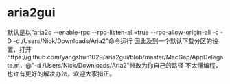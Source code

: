 # aria2gui
默认是以“aria2c --enable-rpc --rpc-listen-all=true --rpc-allow-origin-all -c -D -d /Users/Nick/Downloads/Aria2”命令运行
因此及到一个默认下载分区的设置，打开https://github.com/yangshun1029/aria2gui/blob/master/MacGap/AppDelegate.m，@"-d /Users/Nick/Downloads/Aria2"修改为你自己的路径
不太懂编程，也许有更好的解决办法，欢迎大家指正。

